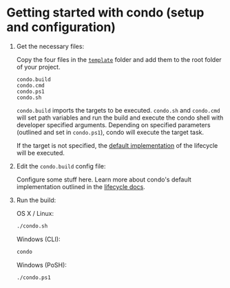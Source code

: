 # Getting started with condo (setup and configuration)

1. Get the necessary files:

    Copy the four files in the [`template`][template] folder and add them to the root folder of your project.
    ```
    condo.build
    condo.cmd
    condo.ps1
    condo.sh
    ```

    `condo.build` imports the targets to be executed.
    `condo.sh` and `condo.cmd` will set path variables and run the build and execute the condo shell with developer
    specified arguments. Depending on specified parameters (outlined and set in `condo.ps1`), condo will execute the
    target task.

    If the target is not specified, the [default implementation][lifecycle] of the lifecycle will be executed.


2. Edit the `condo.build` config file:

    Configure some stuff here. Learn more about condo's default implementation outlined in the
    [lifecycle docs][lifecycle].

3. Run the build:

	OS X / Linux:

	```bash
	./condo.sh
	```

	Windows (CLI):

	```cmd
	condo
	```

	Windows (PoSH):
	```posh
	./condo.ps1
	```


[template]: (../../template)
[lifecycle]: (../concepts/lifecycle.md)
